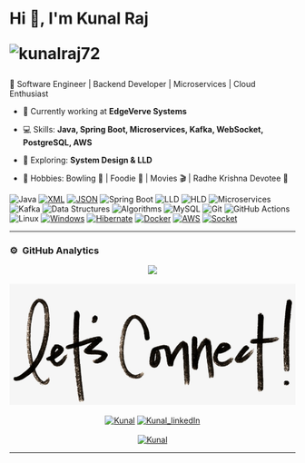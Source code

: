 # Hi 👋, I'm Kunal Raj                                                                           <p align="left"> <img src="https://komarev.com/ghpvc/?username=kunalraj72&label=Profile%20views&color=0e75b6&style=flat" alt="kunalraj72" /> </p>

🚀 Software Engineer | Backend Developer | Microservices | Cloud Enthusiast  

- 🔭 Currently working at **EdgeVerve Systems**  
- 💻 Skills: **Java, Spring Boot, Microservices, Kafka, WebSocket, PostgreSQL, AWS**  
- 🌱 Exploring: **System Design & LLD**  
- 🎯 Hobbies: Bowling 🎳 | Foodie 🍲 | Movies 🎬 | Radhe Krishna Devotee 🙏

  <!-- ----------- TECH STACK SECTION ------------ -->

![Java](https://img.shields.io/badge/Java-%23ED8B00.svg?style=for-the-badge&logo=java&logoColor=white)
[![XML](https://img.shields.io/badge/XML-767C52?style=for-the-badge&logo=xml&logoColor=fff)](#)
[![JSON](https://img.shields.io/badge/JSON-000?style=for-the-badge&logo=json&logoColor=fff)](#)
![Spring Boot](https://img.shields.io/badge/Spring%20Boot-%236DB33F.svg?style=for-the-badge&logo=springboot&logoColor=white)
![LLD](https://img.shields.io/badge/LLD-%2300599C.svg?style=for-the-badge&logo=blueprint&logoColor=white)
![HLD](https://img.shields.io/badge/HLD-%2300599C.svg?style=for-the-badge&logo=architecture&logoColor=white)
![Microservices](https://img.shields.io/badge/Microservices-%2300C4CC.svg?style=for-the-badge&logo=microservices&logoColor=white)
![Kafka](https://img.shields.io/badge/Kafka-231F20?style=for-the-badge&logo=apachekafka&logoColor=white)
![Data Structures](https://img.shields.io/badge/Data%20Structures-%2300599C.svg?style=for-the-badge&logo=databases&logoColor=white)
![Algorithms](https://img.shields.io/badge/Algorithms-%2300599C.svg?style=for-the-badge&logo=algorithms&logoColor=white)
![MySQL](https://img.shields.io/badge/mysql-%2300f.svg?style=for-the-badge&logo=mysql&logoColor=white)
![Git](https://img.shields.io/badge/git-%23F05033.svg?style=for-the-badge&logo=git&logoColor=white)
![GitHub Actions](https://img.shields.io/badge/githubactions-%232671E5.svg?style=for-the-badge&logo=githubactions&logoColor=white)
![Linux](https://img.shields.io/badge/Linux-FCC624?style=for-the-badge&logo=linux&logoColor=black)
[![Windows](https://custom-icon-badges.demolab.com/badge/Windows-0078D6?style=for-the-badge&logo=windows11&logoColor=white)](#)
[![Hibernate](https://img.shields.io/badge/Hibernate-59666C?style=for-the-badge&logo=hibernate&logoColor=fff)](#)
[![Docker](https://img.shields.io/badge/Docker-2496ED?style=for-the-badge&logo=docker&logoColor=fff)](#)
[![AWS](https://custom-icon-badges.demolab.com/badge/AWS-%23FF9900.svg?style=for-the-badge&logo=aws&logoColor=white)](#)
[![Socket](https://img.shields.io/badge/Socket-C93CD7?style=for-the-badge&logo=socket&logoColor=white)](#)

<hr>

<!-- ----------- TECH STACK SECTION END------------ --> 

### ⚙️ &nbsp;GitHub Analytics
<p align="center">
<a href="https://github.com/kunalraj72">
  <img height="160em" src="https://github-readme-stats-eight-theta.vercel.app/api?username=kunalraj72&show_icons=true&theme=algolia&include_all_commits=true&count_private=true"/>
</a>
  
</p>

<!-- ----------- CONNECT WITH ME SECTION ------------ -->

![connect-with-me.png](./connect-with-me.png.png)


<p align="center">
<a href="https://discordapp.com/users/me_reacts/" target="blank"><img align="center" src="https://img.shields.io/badge/Discord-7289DA?style=for-the-badge&logo=discord&logoColor=white" alt="Kunal"/></a> <a href="https://www.linkedin.com/in/kunal-raj-87142b203/" target="blank"><img align="center" src="https://img.shields.io/badge/LinkedIn-0077B5?style=for-the-badge&logo=linkedin&logoColor=white" alt="Kunal_linkedIn"/></a> 
<br>
<br>
<a href="https://x.com/LotusQuasar" target="blank"><img src="https://img.shields.io/twitter/follow/KunalRaj?logo=twitter&style=for-the-badge" alt="Kunal" /></a>
</p>

<hr>

<!-- ----------- CONNECT WITH ME SECTION END ------------ -->


[X]: https://x.com/LotusQuasar
[linkedin]: https://www.linkedin.com/in/kunal-raj-87142b203/
[github]: https://github.com/kunalraj72
[gmail]:mailto:kunalrajraj36@gmail.com
